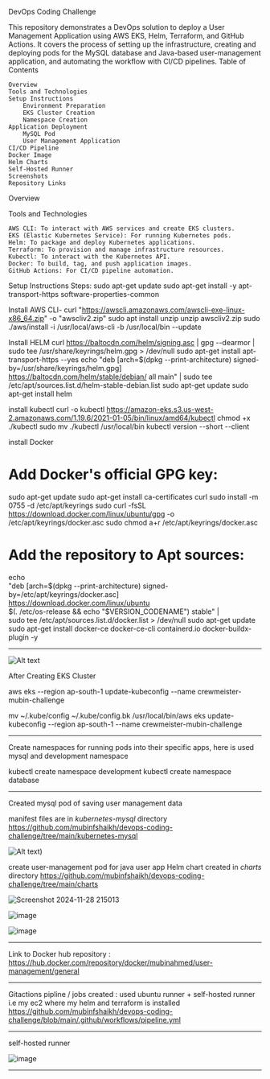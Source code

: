 DevOps Coding Challenge

This repository demonstrates a DevOps solution to deploy a User Management Application using AWS EKS, Helm, Terraform, and GitHub Actions. It covers the process of setting up the infrastructure, creating and deploying pods for the MySQL database and Java-based user-management application, and automating the workflow with CI/CD pipelines.
Table of Contents

    Overview
    Tools and Technologies
    Setup Instructions
        Environment Preparation
        EKS Cluster Creation
        Namespace Creation
    Application Deployment
        MySQL Pod
        User Management Application
    CI/CD Pipeline
    Docker Image
    Helm Charts
    Self-Hosted Runner
    Screenshots
    Repository Links

Overview

Tools and Technologies

    AWS CLI: To interact with AWS services and create EKS clusters.
    EKS (Elastic Kubernetes Service): For running Kubernetes pods.
    Helm: To package and deploy Kubernetes applications.
    Terraform: To provision and manage infrastructure resources.
    Kubectl: To interact with the Kubernetes API.
    Docker: To build, tag, and push application images.
    GitHub Actions: For CI/CD pipeline automation.

Setup Instructions
Steps:
sudo apt-get update
sudo apt-get install -y apt-transport-https software-properties-common

Install AWS CLI-
curl "https://awscli.amazonaws.com/awscli-exe-linux-x86_64.zip" -o "awscliv2.zip"
sudo apt install unzip
unzip awscliv2.zip
sudo ./aws/install -i /usr/local/aws-cli -b /usr/local/bin --update

Install HELM
curl https://baltocdn.com/helm/signing.asc | gpg --dearmor | sudo tee /usr/share/keyrings/helm.gpg > /dev/null
sudo apt-get install apt-transport-https --yes
echo "deb [arch=$(dpkg --print-architecture) signed-by=/usr/share/keyrings/helm.gpg] https://baltocdn.com/helm/stable/debian/ all main" | sudo tee /etc/apt/sources.list.d/helm-stable-debian.list
sudo apt-get update
sudo apt-get install helm

install kubectl
curl -o kubectl https://amazon-eks.s3.us-west-2.amazonaws.com/1.19.6/2021-01-05/bin/linux/amd64/kubectl
chmod +x ./kubectl
sudo mv ./kubectl /usr/local/bin
kubectl version --short --client

install Docker
# Add Docker's official GPG key:
sudo apt-get update
sudo apt-get install ca-certificates curl
sudo install -m 0755 -d /etc/apt/keyrings
sudo curl -fsSL https://download.docker.com/linux/ubuntu/gpg -o /etc/apt/keyrings/docker.asc
sudo chmod a+r /etc/apt/keyrings/docker.asc

# Add the repository to Apt sources:
echo \
  "deb [arch=$(dpkg --print-architecture) signed-by=/etc/apt/keyrings/docker.asc] https://download.docker.com/linux/ubuntu \
  $(. /etc/os-release && echo "$VERSION_CODENAME") stable" | \
  sudo tee /etc/apt/sources.list.d/docker.list > /dev/null
sudo apt-get update
sudo apt-get install docker-ce docker-ce-cli containerd.io docker-buildx-plugin -y

-------------------------
![Alt text](https://mubin-crewmeister-challenge.s3.ap-south-1.amazonaws.com/eks-cluster-creation.png)

After Creating EKS Cluster

aws eks --region ap-south-1 update-kubeconfig --name crewmeister-mubin-challenge

mv ~/.kube/config ~/.kube/config.bk
/usr/local/bin/aws eks update-kubeconfig --region ap-south-1  --name crewmeister-mubin-challenge

-------------------------
Create namespaces for running pods into their specific apps, here is used mysql and development namespace


kubectl create namespace development
kubectl create namespace database

-------------------------

Created mysql pod of saving user management data

manifest files are in *kubernetes-mysql* directory 
https://github.com/mubinfshaikh/devops-coding-challenge/tree/main/kubernetes-mysql

![Alt text]([https://mubin-crewmeister-challenge.s3.ap-south-1.amazonaws.com/mysql-db-pod.png))


create user-management pod for java user app 
Helm chart created in *charts* directory
https://github.com/mubinfshaikh/devops-coding-challenge/tree/main/charts

![Screenshot 2024-11-28 215013](https://github.com/user-attachments/assets/c9186ec8-385c-49b8-a91a-764c5cc0107a)

![image](https://github.com/user-attachments/assets/0c55c2c2-ecc6-412a-bb1d-287a98d8ec09)

![image](https://github.com/user-attachments/assets/fb7bef2f-93d4-4804-853c-7263b93241ac)

-----------------------------------

Link to Docker hub repository : https://hub.docker.com/repository/docker/mubinahmed/user-management/general

-----------------------------------

Gitactions pipline / jobs created : used ubuntu runner + self-hosted runner i.e my ec2 where my helm and terraform is installed
https://github.com/mubinfshaikh/devops-coding-challenge/blob/main/.github/workflows/pipeline.yml

----------------------------------
self-hosted runner

![image](https://github.com/user-attachments/assets/14115e2e-c248-42f2-807e-c33c14d7000c)

----------------------------------
